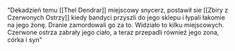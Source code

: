 "Dekadzień temu [[Thel Dendrar]] miejscowy snycerz, postawił sie [[Zbiry z Czerwonych Ostrzy]] kiedy bandyci przyszli do jego sklepu i łypali łakomie na jego żonę. Dranie zamordowali go za to. Widziało to kilku miejscowych. Czerwone ostrza zabrały jego ciało, a teraz przepadli również jego zona, córka i syn"